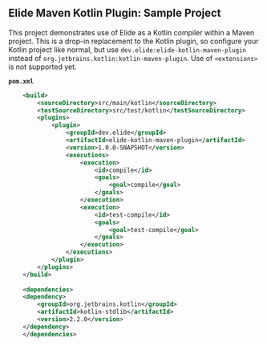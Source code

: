 ## Elide Maven Kotlin Plugin: Sample Project

This project demonstrates use of Elide as a Kotlin compiler within a Maven project. This is a drop-in replacement to the
Kotlin plugin, so configure your Kotlin project like normal, but use `dev.elide:elide-kotlin-maven-plugin` instead of
`org.jetbrains.kotlin:kotlin-maven-plugin`. Use of `<extensions>` is not supported yet.

**`pom.xml`**

```xml
    <build>
        <sourceDirectory>src/main/kotlin</sourceDirectory>
        <testSourceDirectory>src/test/kotlin</testSourceDirectory>
        <plugins>
            <plugin>
                <groupId>dev.elide</groupId>
                <artifactId>elide-kotlin-maven-plugin</artifactId>
                <version>1.0.0-SNAPSHOT</version>
                <executions>
                    <execution>
                        <id>compile</id>
                        <goals>
                            <goal>compile</goal>
                        </goals>
                    </execution>
                    <execution>
                        <id>test-compile</id>
                        <goals>
                            <goal>test-compile</goal>
                        </goals>
                    </execution>
                </executions>
            </plugin>
        </plugins>
    </build>
    
    <dependencies>
    <dependency>
        <groupId>org.jetbrains.kotlin</groupId>
        <artifactId>kotlin-stdlib</artifactId>
        <version>2.2.0</version>
    </dependency>
    </dependencies>
```
